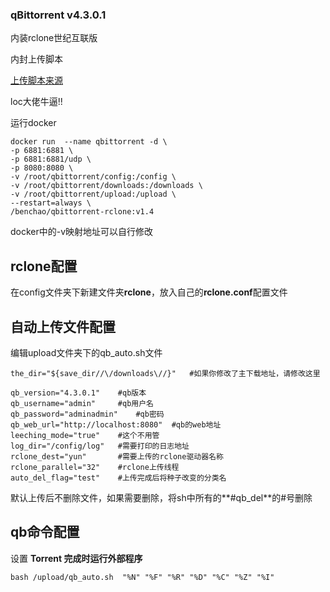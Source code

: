 ### qBittorrent v4.3.0.1



内装rclone世纪互联版

内封上传脚本

[上传脚本来源](https://www.hostloc.com/thread-612238-1-1.html )

loc大佬牛逼!!

运行docker

```shell
docker run  --name qbittorrent -d \
-p 6881:6881 \
-p 6881:6881/udp \
-p 8080:8080 \
-v /root/qbittorrent/config:/config \
-v /root/qbittorrent/downloads:/downloads \
-v /root/qbittorrent/upload:/upload \
--restart=always \
/benchao/qbittorrent-rclone:v1.4

```

docker中的-v映射地址可以自行修改



## rclone配置

在config文件夹下新建文件夹**rclone**，放入自己的**rclone.conf**配置文件



## 自动上传文件配置

编辑upload文件夹下的qb_auto.sh文件

```
the_dir="${save_dir//\/downloads\//}"	#如果你修改了主下载地址，请修改这里

qb_version="4.3.0.1"	#qb版本
qb_username="admin"		#qb用户名
qb_password="adminadmin"	#qb密码
qb_web_url="http://localhost:8080"	#qb的web地址
leeching_mode="true"	#这个不用管
log_dir="/config/log"	#需要打印的日志地址
rclone_dest="yun"		#需要上传的rclone驱动器名称
rclone_parallel="32"	#rclone上传线程
auto_del_flag="test"	#上传完成后将种子改变的分类名
```

默认上传后不删除文件，如果需要删除，将sh中所有的**#qb_del**的#号删除



## qb命令配置

设置 **Torrent 完成时运行外部程序**

```shell
bash /upload/qb_auto.sh  "%N" "%F" "%R" "%D" "%C" "%Z" "%I"
```

